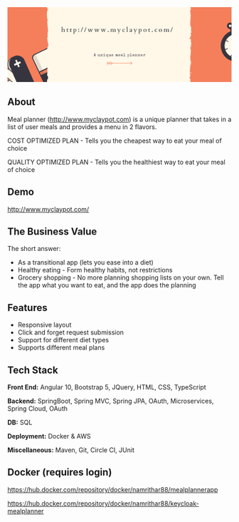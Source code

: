 ![](https://github.com/namrithakumar/mealoptimizer/blob/45e038e49fa7d0d4b3b700a22ccf56295d5636da/banner.png)

## About

Meal planner (http://www.myclaypot.com) is a unique planner that takes in a list of user meals and provides a menu in 2 flavors.

COST OPTIMIZED PLAN - Tells you the cheapest way to eat your meal of choice

QUALITY OPTIMIZED PLAN - Tells you the healthiest way to eat your meal of choice


## Demo

http://www.myclaypot.com/

  
## The Business Value

The short answer:

- As a transitional app (lets you ease into a diet)
- Healthy eating - Form healthy habits, not restrictions
- Grocery shopping - No more planning shopping lists on your own. Tell the app what you want to eat, and the app does the planning


## Features

- Responsive layout
- Click and forget request submission
- Support for different diet types
- Supports different meal plans
  
## Tech Stack

**Front End:**  Angular 10, Bootstrap 5, JQuery, HTML, CSS, TypeScript

**Backend:** SpringBoot, Spring MVC, Spring JPA, OAuth, Microservices, Spring Cloud, OAuth

**DB:** SQL

**Deployment:** Docker & AWS

**Miscellaneous:** Maven, Git, Circle CI, JUnit

## Docker (requires login)

https://hub.docker.com/repository/docker/namrithar88/mealplannerapp

https://hub.docker.com/repository/docker/namrithar88/keycloak-mealplanner
